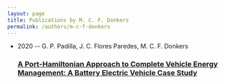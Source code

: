 ```yaml
---
layout: page
title: Publications by M. C. F. Donkers
permalink: /authors/m-c-f-donkers
---
```


<ul class="post-list">
<li><span class='post-meta'>2020 -- G. P. Padilla, J. C. Flores Paredes, M. C. F. Donkers</span><h3><a class='post-link' href="{{ site.baseurl }}/a-port-hamiltonian-approach-to-complete-vehicle-energy-management-a-battery-electric-vehicle-case-study">A Port-Hamiltonian Approach to Complete Vehicle Energy Management: A Battery Electric Vehicle Case Study</a></h3></li>

</ul>
